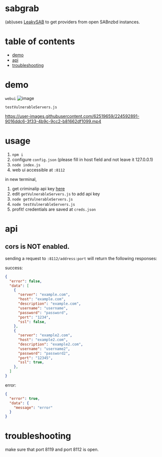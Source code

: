 # sabgrab
(ab)uses [LeakySAB](https://github.com/rlaphoenix/LeakySAB-PoC) to get providers from open SABnzbd instances.

# table of contents
- [demo](#demo)
- [api](#api)
- [troubleshooting](#troubleshooting)

# demo
`webui`
![image](https://user-images.githubusercontent.com/62519659/224598128-567e69e9-adc3-4059-9e9e-25855d7d7926.png)

`testVulnerableServers.js`

https://user-images.githubusercontent.com/62519659/224592891-9016ddc6-3f33-4b9c-9cc2-b81662df1099.mp4

# usage
1. `npm i`
2. configure `config.json` (please fill in host field and not leave it 127.0.0.1)
3. `node index.js`
4. web ui accessible at `:8112`

in new terminal,
1. get criminalip api key [here](https://www.criminalip.io/mypage/information)
2. edit `getVulnerableServers.js` to add api key
3. `node getVulnerableServers.js`
4. `node testVulnerableServers.js`
5. profit! credentials are saved at `creds.json`

# api
## cors is **NOT** enabled.

sending a request to `:8112/address:port` will return the following responses:

success:
```json
{
  "error": false,
  "data": [
    {
      "server": "example.com",
      "host": "example.com",
      "description": "example.com",
      "username": "username",
      "password": "password",
      "port": "1234",
      "ssl": false,
    },
    {
      "server": "example2.com",
      "host": "example2.com",
      "description": "example2.com",
      "username": "username2",
      "password": "password2",
      "port": "12345",
      "ssl": true,
    },
  ]
}
```

error:
```json
{
  "error": true,
  "data": {
    "message": "error"
  }
}
```

# troubleshooting
make sure that port 8119 and port 8112 is open.
